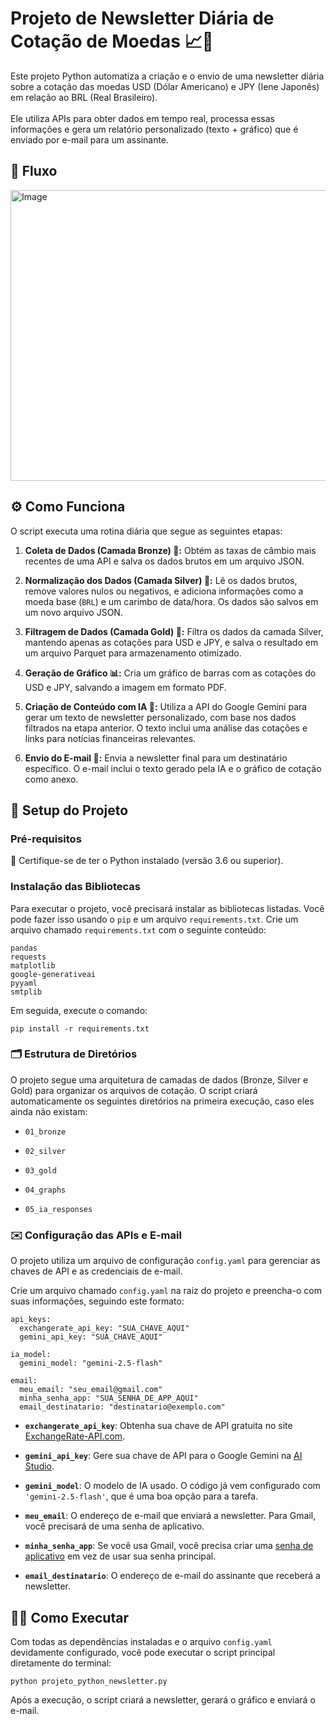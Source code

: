 # Projeto de Newsletter Diária de Cotação de Moedas 📈📨
Este projeto Python automatiza a criação e o envio de uma newsletter diária sobre a cotação das moedas USD (Dólar Americano) e JPY (Iene Japonês) em relação ao BRL (Real Brasileiro).
<br><br>
Ele utiliza APIs para obter dados em tempo real, processa essas informações e gera um relatório personalizado (texto + gráfico) que é enviado por e-mail para um assinante.

## 📑 Fluxo
<img width="1277" height="465" alt="Image" src="https://github.com/user-attachments/assets/6bd58348-95fa-4d24-8bf8-6b1a405071ac" />

## ⚙️ Como Funciona

O script executa uma rotina diária que segue as seguintes etapas:

1. **Coleta de Dados (Camada Bronze) 🥉:** Obtém as taxas de câmbio mais recentes de uma API e salva os dados brutos em um arquivo JSON.

2. **Normalização dos Dados (Camada Silver) 🥈:** Lê os dados brutos, remove valores nulos ou negativos, e adiciona informações como a moeda base (`BRL`) e um carimbo de data/hora. Os dados são salvos em um novo arquivo JSON.

3. **Filtragem de Dados (Camada Gold) 🥇:** Filtra os dados da camada Silver, mantendo apenas as cotações para USD e JPY, e salva o resultado em um arquivo Parquet para armazenamento otimizado.

4. **Geração de Gráfico 📊:** Cria um gráfico de barras com as cotações do USD e JPY, salvando a imagem em formato PDF.

5. **Criação de Conteúdo com IA 🤖:** Utiliza a API do Google Gemini para gerar um texto de newsletter personalizado, com base nos dados filtrados na etapa anterior. O texto inclui uma análise das cotações e links para notícias financeiras relevantes.

6. **Envio do E-mail 📧:** Envia a newsletter final para um destinatário específico. O e-mail inclui o texto gerado pela IA e o gráfico de cotação como anexo.

## 🚀 Setup do Projeto

### Pré-requisitos

🐍 Certifique-se de ter o Python instalado (versão 3.6 ou superior).

### Instalação das Bibliotecas

Para executar o projeto, você precisará instalar as bibliotecas listadas. Você pode fazer isso usando o `pip` e um arquivo `requirements.txt`. Crie um arquivo chamado `requirements.txt` com o seguinte conteúdo:
```
pandas
requests
matplotlib
google-generativeai
pyyaml
smtplib
```

Em seguida, execute o comando:

`pip install -r requirements.txt`


### 🗂️ Estrutura de Diretórios

O projeto segue uma arquitetura de camadas de dados (Bronze, Silver e Gold) para organizar os arquivos de cotação. O script criará automaticamente os seguintes diretórios na primeira execução, caso eles ainda não existam:

* `01_bronze`

* `02_silver`

* `03_gold`

* `04_graphs`

* `05_ia_responses`

### ✉️ Configuração das APIs e E-mail

O projeto utiliza um arquivo de configuração `config.yaml` para gerenciar as chaves de API e as credenciais de e-mail.

Crie um arquivo chamado `config.yaml` na raiz do projeto e preencha-o com suas informações, seguindo este formato:
```
api_keys:
  exchangerate_api_key: "SUA_CHAVE_AQUI"
  gemini_api_key: "SUA_CHAVE_AQUI"

ia_model:
  gemini_model: "gemini-2.5-flash"

email:
  meu_email: "seu_email@gmail.com"
  minha_senha_app: "SUA_SENHA_DE_APP_AQUI"
  email_destinatario: "destinatario@exemplo.com"
```

* **`exchangerate_api_key`**: Obtenha sua chave de API gratuita no site [ExchangeRate-API.com](https://www.exchangerate-api.com/).

* **`gemini_api_key`**: Gere sua chave de API para o Google Gemini na [AI Studio](https://aistudio.google.com/app/apikey).

* **`gemini_model`**: O modelo de IA usado. O código já vem configurado com `'gemini-2.5-flash'`, que é uma boa opção para a tarefa.

* **`meu_email`**: O endereço de e-mail que enviará a newsletter. Para Gmail, você precisará de uma senha de aplicativo.

* **`minha_senha_app`**: Se você usa Gmail, você precisa criar uma [senha de aplicativo](https://support.google.com/accounts/answer/185833?hl=en) em vez de usar sua senha principal.

* **`email_destinatario`**: O endereço de e-mail do assinante que receberá a newsletter.

## 🏃‍♀️ Como Executar

Com todas as dependências instaladas e o arquivo `config.yaml` devidamente configurado, você pode executar o script principal diretamente do terminal:
```
python projeto_python_newsletter.py
```
Após a execução, o script criará a newsletter, gerará o gráfico e enviará o e-mail.
